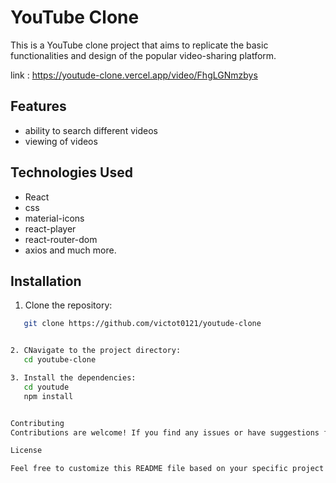 # YouTube Clone

This is a YouTube clone project that aims to replicate the basic functionalities and design of the popular video-sharing platform.

 link : https://youtude-clone.vercel.app/video/FhgLGNmzbys

## Features
- ability to search different videos 
- viewing of videos

## Technologies Used

-  React
-  css
-   material-icons
-   react-player
-   react-router-dom
-   axios and much more.

## Installation
1. Clone the repository:

```bash
   git clone https://github.com/victot0121/youtude-clone


2. CNavigate to the project directory:
   cd youtube-clone

3. Install the dependencies: 
   cd youtude
   npm install


Contributing
Contributions are welcome! If you find any issues or have suggestions for improvements, please feel free to submit a pull request.

License

Feel free to customize this README file based on your specific project structure, technologies used, and additional information you would like to include.




